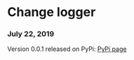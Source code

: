 # Change logger

### July 22, 2019
Version 0.0.1 released on PyPi: [PyPi page](https://pypi.org/project/doepy/)
